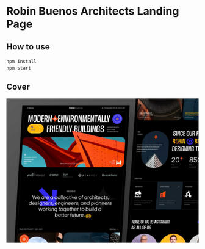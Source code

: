 # Robin Buenos Architects Landing Page

## How to use

```sh
npm install
npm start
```
## Cover

<img src="Cover.png" alt="cover">